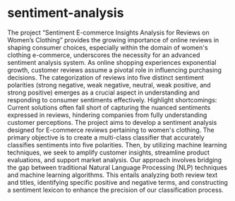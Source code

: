 # sentiment-analysis
The project “Sentiment E-commerce Insights Analysis for Reviews on Women’s Clothing” provides the growing importance of online reviews in shaping consumer choices, especially within the domain of women's clothing e-commerce, underscores the necessity for an advanced sentiment analysis system. As online shopping experiences exponential growth, customer reviews assume a pivotal role in influencing purchasing decisions. The categorization of reviews into five distinct sentiment polarities (strong negative, weak negative, neutral, weak positive, and strong positive) emerges as a crucial aspect in understanding and responding to consumer sentiments effectively. Highlight shortcomings: Current solutions often fall short of capturing the nuanced sentiments expressed in reviews, hindering companies from fully understanding customer perceptions.
The project aims to develop a sentiment analysis designed for E-commerce reviews pertaining to women's clothing. The primary objective is to create a multi-class classifier that accurately classifies sentiments into five polarities. Then, by utilizing machine learning techniques, we seek to amplify customer insights, streamline product evaluations, and support market analysis. Our approach involves bridging the gap between traditional Natural Language Processing (NLP) techniques and machine learning algorithms. This entails analyzing both review text and titles, identifying specific positive and negative terms, and constructing a sentiment lexicon to enhance the precision of our classification process.
